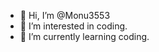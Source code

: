 - 👋 Hi, I’m @Monu3553
- 👀 I’m interested in coding.
- 🌱 I’m currently learning coding.

<!---
Monu3553/Monu3553 is a ✨ special ✨ repository because its `README.md` (this file) appears on your GitHub profile.
You can click the Preview link to take a look at your changes.
--->
